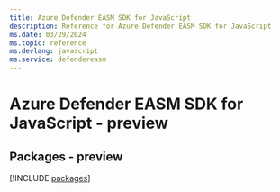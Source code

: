 ```yaml
---
title: Azure Defender EASM SDK for JavaScript
description: Reference for Azure Defender EASM SDK for JavaScript
ms.date: 03/29/2024
ms.topic: reference
ms.devlang: javascript
ms.service: defendereasm
---
```

# Azure Defender EASM SDK for JavaScript - preview
## Packages - preview
[!INCLUDE [packages](defender-easm-index.md)]